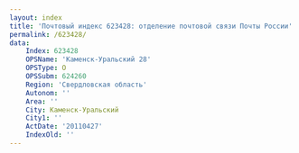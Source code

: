 ```yaml
---
layout: index
title: 'Почтовый индекс 623428: отделение почтовой связи Почты России'
permalink: /623428/
data:
    Index: 623428
    OPSName: 'Каменск-Уральский 28'
    OPSType: О
    OPSSubm: 624260
    Region: 'Свердловская область'
    Autonom: ''
    Area: ''
    City: Каменск-Уральский
    City1: ''
    ActDate: '20110427'
    IndexOld: ''
---
```

